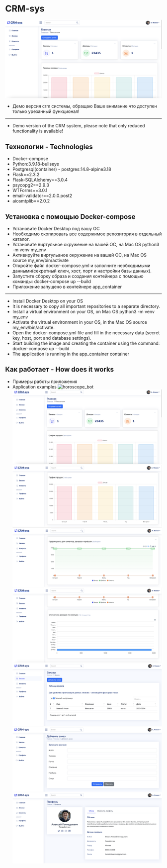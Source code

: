  # CRM-sys
 ![horoscope_bot](https://github.com/Alexey777F/crm-sys/blob/main/crm2.png)
 * Демо версия crm системы, обращаю Ваше внимание что доступен только урезанный функционал!
 ___
 * Demo version of the CRM system, please note that only reduced functionality is available!
   
## Технологии - Technologies
 * Docker-compose
 * Python:3.9.18-bullseye
 * Postgresql(container) - postgres:14.8-alpine3.18
 * Flask==2.3.2
 * Flask-SQLAlchemy==3.0.4
 * psycopg2==2.9.3
 * WTForms==3.0.1
 * email-validator==2.0.0.post2
 * aiosmtplib==2.0.2
 
## Установка с помощью Docker-compose
 * Установите Docker Desktop под вашу ОС
 * Необходимо скопировать все содержимое репозитория в отдельный каталог.
 * Установите виртульное окружение на вашей ОС, на Mac OS python3 -m venv my_env
 * Активируйте виртульаное окружение на вашей ОС, на Mac OS source my_env/bin/activate
 * Откройте файл docker-compose.yml и заполните необходимыми данными(секретный ключ, хост, порт и настройки базы данных).
 * Запустите сборку образа и создания контейнера с помощью команды: docker-compose up --build
 * Приложение запущено в контейнере app_container 
 ___
 * Install Docker Desktop on your OS
 * It is necessary to copy all important repositories to a separate directory.
 * Install a virtual environment on your OS, on Mac OS python3 -m venv my_env
 * Activate the virtual environment in your OS, in the Mac OS source my_env/bin/activate.
 * Open the docker-compose.yml file and fill in the necessary data (secret key, host, port and database settings).
 * Start building the image and creating the container using the command: docker-compose up --build
 * The application is running in the app_container container
   
## Как работает - How does it works
  * Примеры работы приложения
  * Application examples
  ![horoscope_bot](https://github.com/Alexey777F/crm-sys/blob/main/crm1.png)
  ![horoscope_bot](https://github.com/Alexey777F/crm-sys/blob/main/crm2.png)
  ![horoscope_bot](https://github.com/Alexey777F/crm-sys/blob/main/crm3.png)
  ![horoscope_bot](https://github.com/Alexey777F/crm-sys/blob/main/crm4.png)
  ![horoscope_bot](https://github.com/Alexey777F/crm-sys/blob/main/crm5.png)
  ![horoscope_bot](https://github.com/Alexey777F/crm-sys/blob/main/crm6.png)
  ![horoscope_bot](https://github.com/Alexey777F/crm-sys/blob/main/crm7.png)
  ![horoscope_bot](https://github.com/Alexey777F/crm-sys/blob/main/crm8.png)
 
